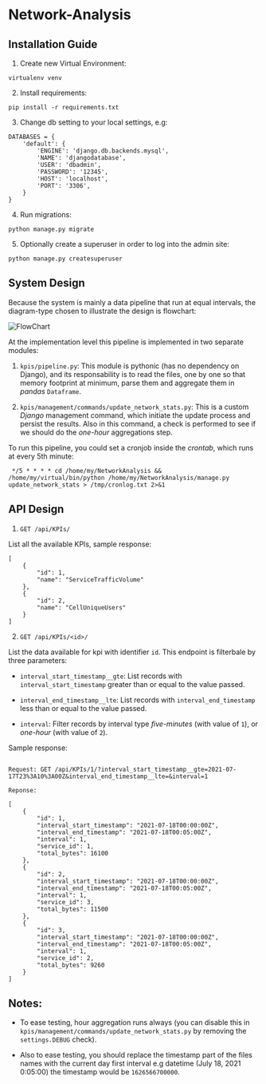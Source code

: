# Network-Analysis

## Installation Guide

1. Create new Virtual Environment:

`virtualenv venv`

2. Install requirements:

`pip install -r requirements.txt`

3. Change db setting to your local settings, e.g:

```
DATABASES = {
    'default': {
        'ENGINE': 'django.db.backends.mysql',
        'NAME': 'djangodatabase',
        'USER': 'dbadmin',
        'PASSWORD': '12345',
        'HOST': 'localhost',
        'PORT': '3306',
    }
}
```

4. Run migrations:

`python manage.py migrate`

5. Optionally create a superuser in order to log into the admin site:

`python manage.py createsuperuser`


## System Design

Because the system is mainly a data pipeline that run at equal intervals, the diagram-type chosen to illustrate the design is flowchart: 

![FlowChart](https://user-images.githubusercontent.com/9295683/126075765-586c19e6-2464-4952-9225-bdd6ed201675.png)

At the implementation level this pipeline is implemented in two separate modules:

1. `kpis/pipeline.py`: This module is pythonic (has no dependency on Django), and its responsability is to read the files, one by one so that memory footprint 
at minimum, parse them and aggregate them in *pandas* `Dataframe`.

2. `kpis/management/commands/update_network_stats.py`: This is a custom *Django* management command, which initiate the update process and persist the results.
Also in this command, a check is performed to see if we should do the *one-hour* aggregations step. 

To run this pipeline, you could set a cronjob inside the *crontab*, which runs at every 5th minute:

```
 */5 * * * * cd /home/my/NetworkAnalysis && /home/my/virtual/bin/python /home/my/NetworkAnalysis/manage.py update_network_stats > /tmp/cronlog.txt 2>&1

```

## API Design

1. `GET /api/KPIs/`

List all the available KPIs, sample response:

```
[
    {
        "id": 1,
        "name": "ServiceTrafficVolume"
    },
    {
        "id": 2,
        "name": "CellUniqueUsers"
    }
]
```

2. `GET /api/KPIs/<id>/`

List the data available for kpi with identifier `id`. This endpoint is filterbale by three parameters:

- `interval_start_timestamp__gte`: List records with `interval_start_timestamp` greater than or equal to the value passed.

- `interval_end_timestamp__lte`: List records with `interval_end_timestamp` less than or equal to the value passed.

- `interval`: Filter records by interval type *five-minutes* (with value of `1`), or *one-hour* (with value of `2`).

Sample response:

```

Request: GET /api/KPIs/1/?interval_start_timestamp__gte=2021-07-17T23%3A10%3A00Z&interval_end_timestamp__lte=&interval=1

Reponse:

[
    {
        "id": 1,
        "interval_start_timestamp": "2021-07-18T00:00:00Z",
        "interval_end_timestamp": "2021-07-18T00:05:00Z",
        "interval": 1,
        "service_id": 1,
        "total_bytes": 16100
    },
    {
        "id": 2,
        "interval_start_timestamp": "2021-07-18T00:00:00Z",
        "interval_end_timestamp": "2021-07-18T00:05:00Z",
        "interval": 1,
        "service_id": 3,
        "total_bytes": 11500
    },
    {
        "id": 3,
        "interval_start_timestamp": "2021-07-18T00:00:00Z",
        "interval_end_timestamp": "2021-07-18T00:05:00Z",
        "interval": 1,
        "service_id": 2,
        "total_bytes": 9260
    }
]
```

## Notes:

- To ease testing, hour aggregation runs always (you can disable this in `kpis/management/commands/update_network_stats.py` by removing the `settings.DEBUG` check).

- Also to ease testing, you should replace the timestamp part of the files names with the current day first interval e.g datetime (July 18, 2021 0:05:00) the timestamp would be `1626566700000`.  





